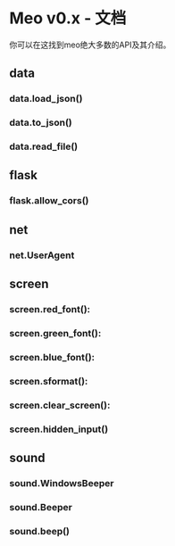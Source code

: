 # Meo v0.x - 文档

你可以在这找到meo绝大多数的API及其介绍。

## data

### data.load_json()

### data.to_json()

### data.read_file()


## flask

### flask.allow_cors()



## net

### net.UserAgent



## screen

### screen.red_font():

### screen.green_font():

### screen.blue_font():

### screen.sformat():

### screen.clear_screen():

### screen.hidden_input()


## sound

### sound.WindowsBeeper

### sound.Beeper

### sound.beep()
